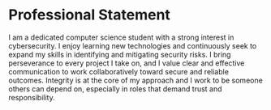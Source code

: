 # Professional Statement

I am a dedicated computer science student with a strong interest in cybersecurity. I enjoy learning new technologies and continuously seek to expand my skills in identifying and mitigating security risks. I bring perseverance to every project I take on, and I value clear and effective communication to work collaboratively toward secure and reliable outcomes. Integrity is at the core of my approach and I work to be someone others can depend on, especially in roles that demand trust and responsibility.
